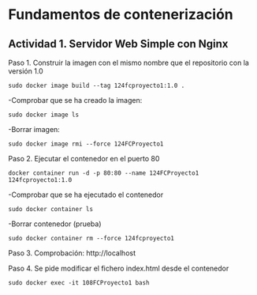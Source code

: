 # Fundamentos de contenerización
## Actividad 1. Servidor Web Simple con Nginx

Paso 1. Construir la imagen con el mismo nombre que el repositorio con la versión 1.0
```
sudo docker image build --tag 124fcproyecto1:1.0 .
```
-Comprobar que se ha creado la imagen:
```
sudo docker image ls
```
-Borrar imagen:
```
sudo docker image rmi --force 124FCProyecto1
```
	
Paso 2. Ejecutar el contenedor en el puerto 80
```
docker container run -d -p 80:80 --name 124FCProyecto1 124fcproyecto1:1.0
```
-Comprobar que se ha ejecutado el contenedor
```
sudo docker container ls
```
-Borrar contenedor (prueba)
```
sudo docker container rm --force 124fcproyecto1
```

Paso 3. Comprobación: http://localhost
	
Paso 4. Se pide modificar el fichero index.html desde el contenedor
```
sudo docker exec -it 108FCProyecto1 bash
```
	
